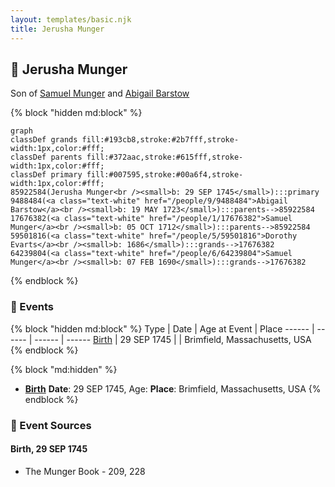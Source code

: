 ```yaml
---
layout: templates/basic.njk
title: Jerusha Munger
---
```

## 🔵 Jerusha Munger

Son of [Samuel Munger](/people/1/17676382) and [Abigail Barstow](/people/9/9488484)

{% block "hidden md:block" %}
```mermaid
graph
classDef grands fill:#193cb8,stroke:#2b7fff,stroke-width:1px,color:#fff;
classDef parents fill:#372aac,stroke:#615fff,stroke-width:1px,color:#fff;
classDef primary fill:#007595,stroke:#00a6f4,stroke-width:1px,color:#fff;
85922584(Jerusha Munger<br /><small>b: 29 SEP 1745</small>):::primary
9488484(<a class="text-white" href="/people/9/9488484">Abigail Barstow</a><br /><small>b: 19 MAY 1723</small>):::parents-->85922584
17676382(<a class="text-white" href="/people/1/17676382">Samuel Munger</a><br /><small>b: 05 OCT 1712</small>):::parents-->85922584
59501816(<a class="text-white" href="/people/5/59501816">Dorothy Evarts</a><br /><small>b: 1686</small>):::grands-->17676382
64239804(<a class="text-white" href="/people/6/64239804">Samuel Munger</a><br /><small>b: 07 FEB 1690</small>):::grands-->17676382
```
{% endblock %}

### 📆 Events

{% block "hidden md:block" %}
Type | Date | Age at Event | Place
------ | ------ | ------ | ------
[Birth](#event-event-2) | 29 SEP 1745 |  | Brimfield, Massachusetts, USA
{% endblock %}

{% block "md:hidden" %}
- **[Birth](#event-event-2)**
**Date**: 29 SEP 1745, Age:
**Place**: Brimfield, Massachusetts, USA
{% endblock %}

### 📰 Event Sources

#### <a id="event-event-2"></a> Birth, 29 SEP 1745
* The Munger Book  - 209, 228